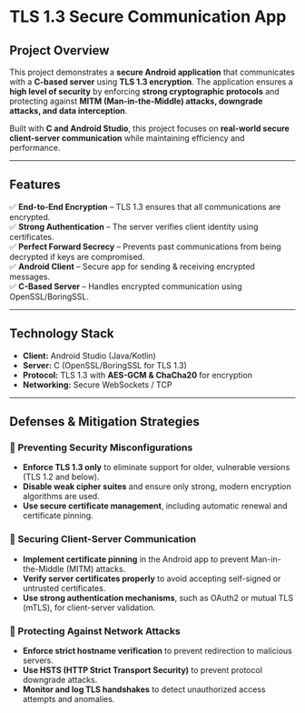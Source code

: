 # TLS 1.3 Secure Communication App  

## Project Overview  
This project demonstrates a **secure Android application** that communicates with a **C-based server** using **TLS 1.3 encryption**. The application ensures a **high level of security** by enforcing **strong cryptographic protocols** and protecting against **MITM (Man-in-the-Middle) attacks, downgrade attacks, and data interception**.  

Built with **C and Android Studio**, this project focuses on **real-world secure client-server communication** while maintaining efficiency and performance.  

---

## Features  
✅ **End-to-End Encryption** – TLS 1.3 ensures that all communications are encrypted.  
✅ **Strong Authentication** – The server verifies client identity using certificates.  
✅ **Perfect Forward Secrecy** – Prevents past communications from being decrypted if keys are compromised.  
✅ **Android Client** – Secure app for sending & receiving encrypted messages.  
✅ **C-Based Server** – Handles encrypted communication using OpenSSL/BoringSSL.  

---

## Technology Stack  
- **Client:** Android Studio (Java/Kotlin)  
- **Server:** C (OpenSSL/BoringSSL for TLS 1.3)  
- **Protocol:** TLS 1.3 with **AES-GCM & ChaCha20** for encryption  
- **Networking:** Secure WebSockets / TCP  

---

## Defenses & Mitigation Strategies  

### 🔹 Preventing Security Misconfigurations  
- **Enforce TLS 1.3 only** to eliminate support for older, vulnerable versions (TLS 1.2 and below).  
- **Disable weak cipher suites** and ensure only strong, modern encryption algorithms are used.  
- **Use secure certificate management**, including automatic renewal and certificate pinning.  

### 🔹 Securing Client-Server Communication  
- **Implement certificate pinning** in the Android app to prevent Man-in-the-Middle (MITM) attacks.  
- **Verify server certificates properly** to avoid accepting self-signed or untrusted certificates.  
- **Use strong authentication mechanisms**, such as OAuth2 or mutual TLS (mTLS), for client-server validation.  

### 🔹 Protecting Against Network Attacks  
- **Enforce strict hostname verification** to prevent redirection to malicious servers.  
- **Use HSTS (HTTP Strict Transport Security)** to prevent protocol downgrade attacks.  
- **Monitor and log TLS handshakes** to detect unauthorized access attempts and anomalies.  
